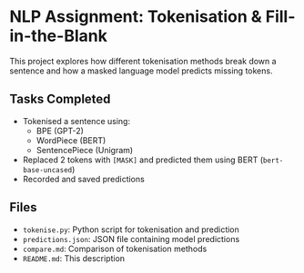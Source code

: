 # NLP Assignment: Tokenisation & Fill-in-the-Blank

This project explores how different tokenisation methods break down a sentence and how a masked language model predicts missing tokens.

## Tasks Completed
- Tokenised a sentence using:
  - BPE (GPT-2)
  - WordPiece (BERT)
  - SentencePiece (Unigram)
- Replaced 2 tokens with `[MASK]` and predicted them using BERT (`bert-base-uncased`)
- Recorded and saved predictions

## Files
- `tokenise.py`: Python script for tokenisation and prediction
- `predictions.json`: JSON file containing model predictions
- `compare.md`: Comparison of tokenisation methods
- `README.md`: This description
